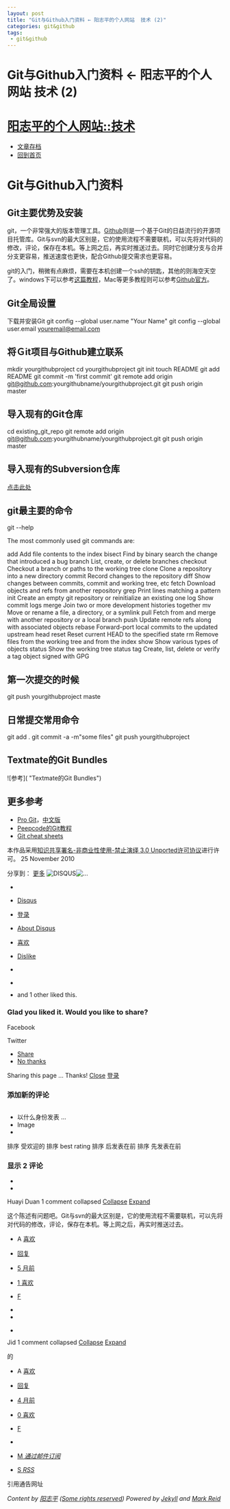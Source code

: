 ```yaml
---
layout: post
title: "Git与Github入门资料 ← 阳志平的个人网站  技术 (2)"
categories: git&github
tags: 
 - git&github
--- 
```


# Git与Github入门资料 ← 阳志平的个人网站 技术 (2)

# [阳志平的个人网站::技术](http://www.yangzhiping.com/tech/ "阳志平的个人网站::技术")

* [文章存档](http://www.yangzhiping.com/tech/past.html)
* [回到首页](http://www.yangzhiping.com/)

# Git与Github入门资料

## Git主要优势及安装

git，一个非常强大的版本管理工具。[Github](http://www.github.com/)则是一个基于Git的日益流行的开源项目托管库。Git与svn的最大区别是，它的使用流程不需要联机，可以先将对代码的修改，评论，保存在本机。等上网之后，再实时推送过去。同时它创建分支与合并分支更容易，推送速度也更快，配合Github提交需求也更容易。

git的入门，稍微有点麻烦，需要在本机创建一个ssh的钥匙，其他的则海空天空了。windows下可以参考[这篇教程](http://hi.baidu.com/mcspring/blog/item/171b1e38986d39fab211c71b.html)，Mac等更多教程则可以参考[Github官方](http://help.github.com/win-set-up-git/)。

## Git全局设置

下载并安装Git
git config --global user.name "Your Name" git config --global user.email youremail@email.com

## 将Ｇit项目与Github建立联系

mkdir yourgithubproject cd yourgithubproject git init touch README git add README git commit -m 'first commit' git remote add origin git@github.com:yourgithubname/yourgithubproject.git git push origin master

## 导入现有的Git仓库

cd existing_git_repo git remote add origin git@github.com:yourgithubname/yourgithubproject.git git push origin master

## 导入现有的Subversion仓库

[点击此处](http://help.github.com/import-from-subversion/)

## git最主要的命令

git --help

The most commonly used git commands are:

add Add file contents to the index bisect Find by binary search the change that introduced a bug branch List, create, or delete branches checkout Checkout a branch or paths to the working tree clone Clone a repository into a new directory commit Record changes to the repository diff Show changes between commits, commit and working tree, etc fetch Download objects and refs from another repository grep Print lines matching a pattern init Create an empty git repository or reinitialize an existing one log Show commit logs merge Join two or more development histories together mv Move or rename a file, a directory, or a symlink pull Fetch from and merge with another repository or a local branch push Update remote refs along with associated objects rebase Forward-port local commits to the updated upstream head reset Reset current HEAD to the specified state rm Remove files from the working tree and from the index show Show various types of objects status Show the working tree status tag Create, list, delete or verify a tag object signed with GPG

## 第一次提交的时候

git push yourgithubproject maste

## 日常提交常用命令

git add . git commit -a -m"some files" git push yourgithubproject

## Textmate的Git Bundles

![参考]( "Textmate的Git Bundles")

## 更多参考

* [Pro Git](http://progit.org/book/)，[中文版](http://progit.org/2010/06/09/pro-git-zh.html)
* [Peepcode的Git教程](http://peepcode.com/products/git)
* [Git cheat sheets](http://help.github.com/git-cheat-sheets/)

本作品采用[知识共享署名-非商业性使用-禁止演绎 3.0 Unported许可协议](http://creativecommons.org/licenses/by-nc-nd/3.0/)进行许可。
25 November 2010

分享到： []( "分享到新浪微博") []( "分享到腾讯微博") []( "分享到人人网") []( "分享到Instapaper") [更多](http://www.jiathis.com/share)
![DISQUS]()![...]()

* [](http://www.yangzhiping.com/tech/git.html# "更多社区信息")
* [Disqus](http://www.yangzhiping.com/tech/git.html#)

* [登录](http://www.yangzhiping.com/tech/git.html#)
* [About Disqus](http://disqus.com/)

* [喜欢](http://www.yangzhiping.com/tech/git.html# "I like this page")
* [Dislike](http://www.yangzhiping.com/tech/git.html# "I don't like this page")
* 
* [![]()](http://disqus.com/loo2k/)
* and 1 other liked this.

### Glad you liked it. Would you like to share?

Facebook

Twitter

* [Share](http://www.yangzhiping.com/tech/git.html#)
* [No thanks](http://www.yangzhiping.com/tech/git.html#)

Sharing this page …
Thanks! [Close](http://www.yangzhiping.com/tech/git.html#)
[登录](http://www.yangzhiping.com/tech/git.html#)

### 添加新的评论

![]()

* 以什么身份发表 …
* Image
*

排序 受欢迎的   排序 best rating   排序 后发表在前   排序 先发表在前

### 显示 2 评论

*
* [![]()](http://disqus.com/google-2f926cdf4c90bb949573659bf911e7a6/)

Huayi Duan  1 comment collapsed  [Collapse](http://www.yangzhiping.com/tech/git.html# "Collapse thread") [Expand](http://www.yangzhiping.com/tech/git.html# "Expand thread")

这个陈述有问题吧。Git与svn的最大区别是，它的使用流程不需要联机，可以先将对代码的修改，评论，保存在本机。等上网之后，再实时推送过去。
* A [喜欢](http://www.yangzhiping.com/tech/git.html#)
* [回复](http://www.yangzhiping.com/tech/git.html#)

* [5 月前](http://www.yangzhiping.com/tech/git.html#comment-600500053 "Link to comment by Huayi Duan")
* [1 喜欢](http://www.yangzhiping.com/tech/git.html#)
* [F](http://www.yangzhiping.com/tech/git.html#)
*
*
* [![]()](http://disqus.com/guest/c689eb38a3c4c5a1341d2287b165fb9c/)

Jid  1 comment collapsed  [Collapse](http://www.yangzhiping.com/tech/git.html# "Collapse thread") [Expand](http://www.yangzhiping.com/tech/git.html# "Expand thread")

的
* A [喜欢](http://www.yangzhiping.com/tech/git.html#)
* [回复](http://www.yangzhiping.com/tech/git.html#)

* [4 月前](http://www.yangzhiping.com/tech/git.html#comment-629347515 "Link to comment by Jid")
* [0 喜欢](http://www.yangzhiping.com/tech/git.html#)
* [F](http://www.yangzhiping.com/tech/git.html#)
*
* [M *通过邮件订阅*](http://www.yangzhiping.com/tech/git.html#)
* [S *RSS*](http://ouyang.disqus.com/gitgithub/latest.rss)

引用通告网址
     <div id="footer"> <address> <span class="copyright"> Content by <a href="http://www.yangzhiping.com/">阳志平</a> (<a rel="licence" href="http://creativecommons.org/licenses/by-nc-nd/3.0/">Some rights reserved</a>) </span> <span class="engine"> Powered by <a href="http://github.com/mreid/jekyll/" title="A static, minimalist CMS">Jekyll</a> and <a href="http://mark.reid.name/">Mark Reid</a> </span> </address> </div> </div> <script type="text/javascript"> var _gaq = _gaq || []; _gaq.push(['_setAccount', 'UA-6781501-12']); _gaq.push(['_trackPageview']); (function() { var ga = document.createElement('script'); ga.type = 'text/javascript'; ga.async = true; ga.src = ('https:' == document.location.protocol ? 'https://ssl' : 'http://www') + '.google-analytics.com/ga.js'; var s = document.getElementsByTagName('script')[0]; s.parentNode.insertBefore(ga, s); })(); </script> </body> </html>
